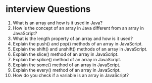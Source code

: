 # interview Questions 
1. What is an array and how is it used in Java?
2. How is the concept of an array in Java different from an array in JavaScript?
3. What is the length property of an array and how is it used?
4. Explain the push() and pop() methods of an array in JavaScript.
5. Explain the shift() and unshift() methods of an array in JavaScript.
6. Explain the slice() method of an array in JavaScript.
7. Explain the splice() method of an array in JavaScript.
8. Explain the some() method of an array in JavaScript.
9. Explain the every() method of an array in JavaScript.
10. How do you check if a variable is an array in JavaScript?

